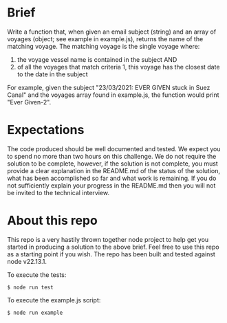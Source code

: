 # Brief

Write a function that, when given an email subject (string) and an array of voyages (object; see example in example.js), 
returns the name of the matching voyage. The matching voyage is the single voyage where:
1. the voyage vessel name is contained in the subject AND  
2. of all the voyages that match criteria 1, this voyage has the closest date to the date in the subject

For example, given the subject "23/03/2021: EVER GIVEN stuck in Suez Canal" and the voyages array found in example.js, 
the function would print "Ever Given-2".

# Expectations

The code produced should be well documented and tested. We expect you to spend no more than two hours on this challenge.
We do not require the solution to be complete, however, if the solution is not complete, you must provide a clear 
explanation in the README.md of the status of the solution, what has been accomplished so far and what work is 
remaining. If you do not sufficiently explain your progress in the README.md then you will not be invited to the 
technical interview.

# About this repo

This repo is a very hastily thrown together node project to help get you started in producing a solution to the above 
brief. Feel free to use this repo as a starting point if you wish. The repo has been built and tested against node 
v22.13.1.

To execute the tests:

```
$ node run test
```

To execute the example.js script:
```
$ node run example
```